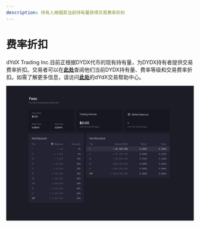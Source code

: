 ```yaml
---
description: 持有人根据其当前持有量获得交易费率折扣
---
```


# 费率折扣

dYdX Trading Inc.目前正根据DYDX代币的现有持有量，为DYDX持有者提供交易费率折扣。交易者可以在[**此处**](https://trade.dydx.exchange/portfolio/fees)查阅他们当前DYDX持有量、费率等级和交易费率折扣。如需了解更多信息，请访问[**此处**](https://help.dydx.exchange/en/articles/4798040-perpetual-trade-fees)的dYdX交易帮助中心。

![持有DYDX代币，您可能只需支付较低的费用](../.gitbook/1-fee-discounts-view.png)
